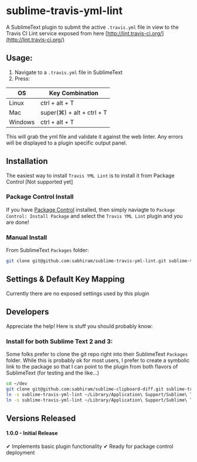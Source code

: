 # sublime-travis-yml-lint

A SublimeText plugin to submit the active `.travis.yml` file in view to the Travis CI Lint service exposed from here [http://lint.travis-ci.org/](http://lint.travis-ci.org/)

## Usage:

1. Navigate to a `.travis.yml` file in SublimeText
2. Press:

|    OS   | Key Combination           |
| ------- | ---------------           |
| Linux   | ctrl + alt + T            |
| Mac     | super(⌘) + alt + ctrl + T |
| Windows | ctrl + alt + T            |

This will grab the yml file and validate it against the web linter. Any errors will be displayed to a plugin specific output panel.

## Installation

The easiest way to install `Travis YML Lint` is to install it from Package Control [Not supported yet]

### Package Control Install

If you have [Package Control](https://sublime.wbond.net/installation) installed, then simply naviagte to `Package Control: Install Package` and select the `Travis YML Lint` plugin and you are done!

### Manual Install 

From SublimeText `Packages` folder:
```sh
git clone git@github.com:sabhiram/sublime-travis-yml-lint.git sublime-travis-yml-lint
```

## Settings & Default Key Mapping

Currently there are no exposed settings used by this plugin

## Developers

Appreciate the help! Here is stuff you should probably know:

### Install for both Sublime Text 2 and 3:

Some folks prefer to clone the git repo right into their SublimeText `Packages` folder. While this is probably ok for most users, I prefer to create a symbolic link to the package so that I can point to the plugin from both flavors of SublimeText (for testing and the like...)

```sh
cd ~/dev
git clone git@github.com:sabhiram/sublime-clipboard-diff.git sublime-travis-yml-lint
ln -s sublime-travis-yml-lint ~/Library/Application\ Support/Sublime\ Text\ 2/Packages/sublime-travis-yml-lint
ln -s sublime-travis-yml-lint ~/Library/Application\ Support/Sublime\ Text\ 3/Packages/sublime-travis-yml-lint
```

## Versions Released

#### 1.0.0 - Initial Release

✔ Implements basic plugin functionality
✔ Ready for package control deployment
